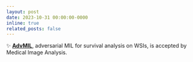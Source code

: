 ```yaml
---
layout: post
date: 2023-10-31 00:00:00-0000
inline: true
related_posts: false
---
```


:sparkles: [**AdvMIL**](https://www.sciencedirect.com/science/article/pii/S1361841523002803), adversarial MIL for survival analysis on WSIs, is accepted by Medical Image Analysis.
